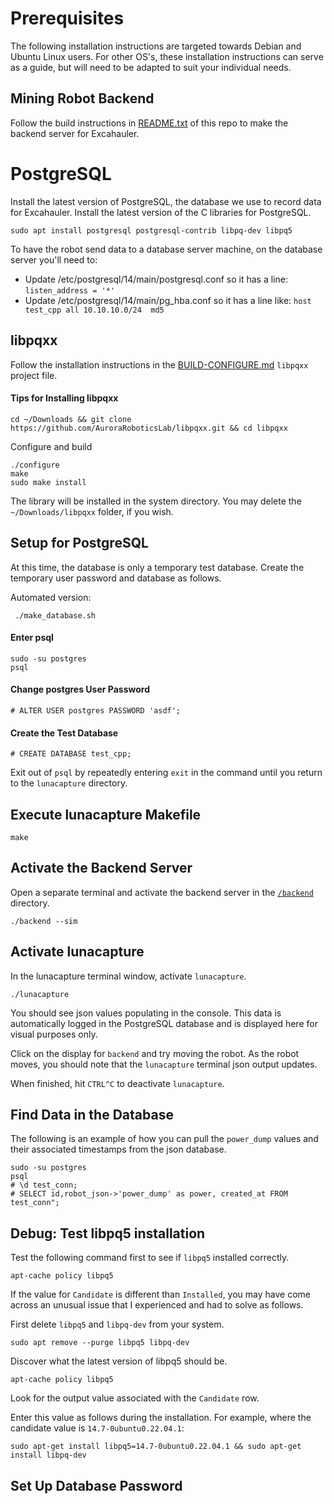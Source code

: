 Prerequisites
=============

The following installation instructions are targeted towards Debian and Ubuntu Linux users. For other OS's, these installation instructions can serve as a guide, but will need to be adapted to suit your individual needs.

## Mining Robot Backend

Follow the build instructions in [README.txt](/README.txt) of this repo to make the backend server for Excahauler.

# PostgreSQL

Install the latest version of PostgreSQL, the database we use to record data for Excahauler.
Install the latest version of the C libraries for PostgreSQL.

```shell
sudo apt install postgresql postgresql-contrib libpq-dev libpq5
```

To have the robot send data to a database server machine, on the database server you'll need to:
 - Update /etc/postgresql/14/main/postgresql.conf so it has a line: ```listen_address = '*'```
 - Update /etc/postgresql/14/main/pg_hba.conf so it has a line like:
 ```host test_cpp all 10.10.10.0/24  md5```


## libpqxx

Follow the installation instructions in the [BUILD-CONFIGURE.md](https://github.com/jtv/libpqxx/blob/master/BUILDING-configure.md) `libpqxx` project file.

#### Tips for Installing libpqxx

```shell
cd ~/Downloads && git clone https://github.com/AuroraRoboticsLab/libpqxx.git && cd libpqxx
```

Configure and build

```shell
./configure
make
sudo make install
```
The library will be installed in the system directory. You may delete the `~/Downloads/libpqxx` folder, if you wish.


## Setup for PostgreSQL

At this time, the database is only a temporary test database. Create the temporary user password and database as follows.

Automated version:
``` shell
 ./make_database.sh 
```

#### Enter psql

``` shell
sudo -su postgres
psql
```

#### Change postgres User Password

```shell
# ALTER USER postgres PASSWORD 'asdf';
```

#### Create the Test Database

```shell
# CREATE DATABASE test_cpp;
```

Exit out of `psql` by repeatedly entering `exit` in the command until you return to the `lunacapture` directory.

## Execute lunacapture Makefile

```shell
make
```

## Activate the Backend Server

Open a separate terminal and activate the backend server in the [`/backend`](/backend) directory.

```shell
./backend --sim
```

## Activate lunacapture

In the lunacapture terminal window, activate `lunacapture`.

```shell
./lunacapture
```

You should see json values populating in the console. This data is automatically logged in the PostgreSQL database and is displayed here for visual purposes only.

Click on the display for `backend` and try moving the robot. As the robot moves, you should note that the `lunacapture` terminal json output updates.

When finished, hit `CTRL^C` to deactivate `lunacapture`.

## Find Data in the Database

The following is an example of how you can pull the `power_dump` values and their associated timestamps from the json database.

```shell
sudo -su postgres
psql
# \d test_conn;
# SELECT id,robot_json->'power_dump' as power, created_at FROM test_conn";
```



## Debug: Test libpq5 installation

Test the following command first to see if `libpq5` installed correctly.

```shell
apt-cache policy libpq5
```

If the value for `Candidate` is different than `Installed`, you may have come across an unusual issue that I experienced and had to solve as follows. 

First delete `libpq5` and `libpq-dev` from your system.

```shell
sudo apt remove --purge libpq5 libpq-dev
```

Discover what the latest version of libpq5 should be.

```shell
apt-cache policy libpq5
```

Look for the output value associated with the `Candidate` row.

Enter this value as follows during the installation. For example, where the candidate value is `14.7-0ubuntu0.22.04.1`:

```shell
sudo apt-get install libpq5=14.7-0ubuntu0.22.04.1 && sudo apt-get install libpq-dev
```

## Set Up Database Password


